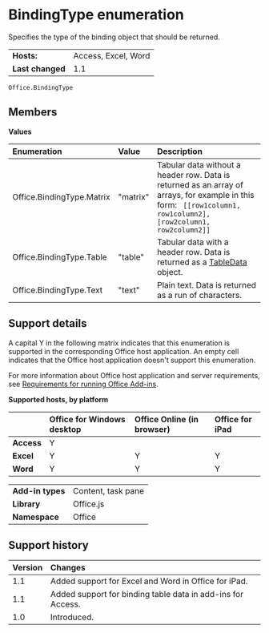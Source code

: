 
# BindingType enumeration
 Specifies the type of the binding object that should be returned.

|||
|:-----|:-----|
|**Hosts:**|Access, Excel, Word|
|**Last changed**|1.1|

```
Office.BindingType
```


## Members


**Values**


|**Enumeration**|**Value**|**Description**|
|:-----|:-----|:-----|
|Office.BindingType.Matrix|"matrix"|Tabular data without a header row. Data is returned as an array of arrays, for example in this form: ` [[row1column1, row1column2],[row2column1, row2column2]]`|
|Office.BindingType.Table|"table"|Tabular data with a header row. Data is returned as a [TableData](../../reference/shared/tabledata.md) object.|
|Office.BindingType.Text|"text"|Plain text. Data is returned as a run of characters.|

## Support details


A capital Y in the following matrix indicates that this enumeration is supported in the corresponding Office host application. An empty cell indicates that the Office host application doesn't support this enumeration.

For more information about Office host application and server requirements, see [Requirements for running Office Add-ins](../../docs/overview/requirements-for-running-office-add-ins.md).


**Supported hosts, by platform**


||**Office for Windows desktop**|**Office Online (in browser)**|**Office for iPad**|
|:-----|:-----|:-----|:-----|
|**Access**|Y|||
|**Excel**|Y|Y|Y|
|**Word**|Y|Y|Y|

|||
|:-----|:-----|
|**Add-in types**|Content, task pane|
|**Library**|Office.js|
|**Namespace**|Office|

## Support history



|**Version**|**Changes**|
|:-----|:-----|
|1.1|Added support for Excel and Word in Office for iPad.|
|1.1|Added support for binding table data in add-ins for Access.|
|1.0|Introduced.|
